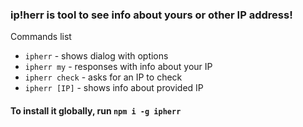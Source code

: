 ### **ip!herr is tool to see info about yours or other IP address!**

Commands list

 - `ipherr` - shows dialog with options
 - `ipherr my` - responses with info about your IP
 - `ipherr check`  - asks for an IP to check
 - `ipherr [IP]`  - shows info about provided IP

#### To install it globally, run  `npm i -g ipherr`
